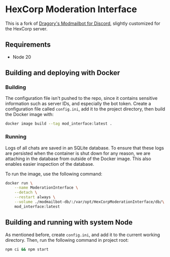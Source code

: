 # HexCorp Moderation Interface

This is a fork of [Dragory's Modmailbot for Discord](https://github.com/Dragory/modmailbot),
slightly customized for the HexCorp server.

## Requirements

- Node 20

## Building and deploying with Docker

### Building

The configuration file isn't pushed to the repo, since it contains sensitive
information such as server IDs, and especially the bot token. Create a
configuration file called `config.ini`, add it to the project directory,
then build the Docker image with:

``` bash
docker image build --tag mod_interface:latest .
```

### Running

Logs of all chats are saved in an SQLite database. To ensure that these
logs are persisted when the container is shut down for any reason, we are
attaching in the database from outside of the Docker image. This also enables
easier inspection of the database.

To run the image, use the following command:

``` bash
docker run \
    --name ModerationInterface \
    --detach \
    --restart always \
    --volume ./modmailbot-db/:/var/opt/HexCorpModerationInterface/db/\
    mod_interface:latest
```

## Building and running with system Node

As mentioned before, create `config.ini`, and add it to the current working
directory. Then, run the following command in project root:

```bash
npm ci && npm start
```
